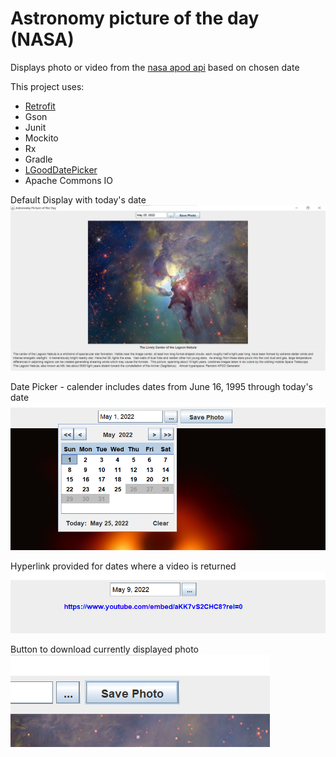 # Astronomy picture of the day (NASA)

Displays photo or video from the [nasa apod api](https://api.nasa.gov/) based on chosen date


This project uses:
- [Retrofit](https://github.com/square/retrofit)
- Gson
- Junit
- Mockito
- Rx
- Gradle
- [LGoodDatePicker](https://github.com/LGoodDatePicker/LGoodDatePicker)
- Apache Commons IO
 
Default Display with today's date
![Default display](screenshots/default.png)

Date Picker - calender includes dates from June 16, 1995 through today's date
![Date Picker](screenshots/datepicker.png)

Hyperlink provided for dates where a video is returned 
![Hyperlink for video](screenshots/hyperlink.png)

Button to download currently displayed photo
![Download photo](screenshots/downloadphoto.png)



